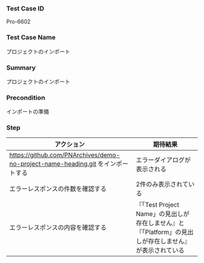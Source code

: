 ### Test Case ID
Pro-6602

### Test Case Name
プロジェクトのインポート

### Summary
プロジェクトのインポート

### Precondition
インポートの準備

### Step
| アクション      | 期待結果            |
|------------|-----------------|
| https://github.com/PNArchives/demo-no-project-name-heading.git をインポートする | エラーダイアログが表示される |
| エラーレスポンスの件数を確認する | 2件のみ表示されている |
| エラーレスポンスの内容を確認する | 『「Test Project Name」の見出しが存在しません』と『「Platform」の見出しが存在しません』が表示されている |
